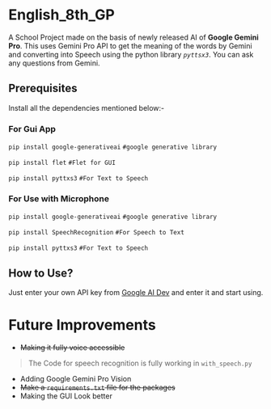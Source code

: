 # English_8th_GP

A School Project made on the basis of newly released AI of **Google Gemini Pro**. This uses Gemini Pro API to get the meaning of the words by Gemini and converting into Speech using the python library
*`pyttsx3`*. You can ask any questions from Gemini.

  

## Prerequisites

Install all the dependencies mentioned below:-

  

### For Gui App

  `pip install google-generativeai` `#google generative library`
  
 `pip install flet` `#Flet for GUI`

 `pip install pyttxs3` `#For Text to Speech`

 
### For Use with Microphone

  `pip install google-generativeai` `#google generative library`
  
 `pip install SpeechRecognition` `#For Speech to Text`

 `pip install pyttxs3` `#For Text to Speech`

 

  
  

## How to Use?

Just enter your own API key from [Google AI Dev](https://ai.google.dev) and enter it and start using.

  

# Future Improvements

* ~~Making it fully voice accessible~~
> The Code for speech recognition is fully working in `with_speech.py`
* Adding Google Gemini Pro Vision
* ~~Make a `requirements.txt` file for the packages~~
* Making the GUI Look better
